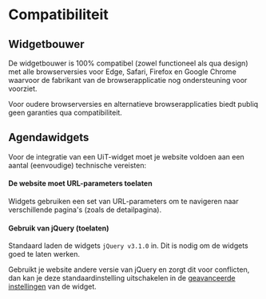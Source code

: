# Compatibiliteit

## Widgetbouwer

De widgetbouwer is 100% compatibel (zowel functioneel als qua design) met alle browserversies voor Edge, Safari, Firefox en Google Chrome waarvoor de fabrikant van de browserapplicatie nog ondersteuning voor voorziet.

Voor oudere browserversies en alternatieve browserapplicaties biedt publiq geen garanties qua compatibiliteit.

## Agendawidgets

Voor de integratie van een UiT-widget moet je website voldoen aan een aantal (eenvoudige) technische vereisten:

#### De website moet URL-parameters toelaten

Widgets gebruiken een set van URL-parameters om te navigeren naar verschillende pagina's (zoals de detailpagina).

#### Gebruik van jQuery (toelaten)

Standaard laden de widgets `jQuery v3.1.0` in. Dit is nodig om de widgets goed te laten werken. 

Gebruikt je website andere versie van jQuery en zorgt dit voor conflicten, dan kan je deze standaardinstelling uitschakelen in de  [geavanceerde instellingen](#geavanceerde-instellingen#jQuery-niet-inladen) van de widget.

